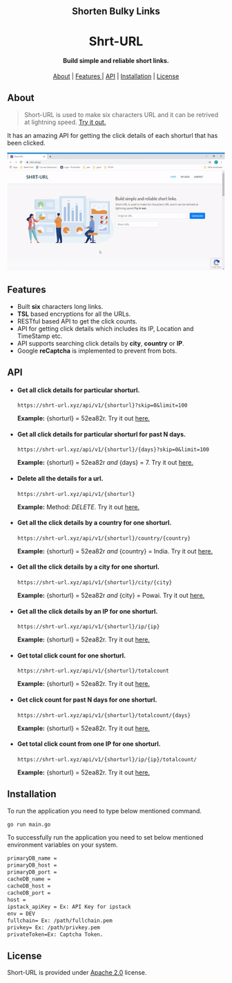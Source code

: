 <div align="center">
    <h2>Shorten Bulky Links</h2>
    <h1>Shrt-URL</h1>
    <h4>Build simple and reliable short links.</h4>
</div>

<p align="center">
    <a href = "#about">About</a> |
    <a href = "#features">Features </a> |
    <a href = "#api">API</a> |
    <a href = "#installation">Installation</a> |
    <a href = "#license">License</a> 
</p>

## About
> Short-URL is used to make six characters URL and it can be retrived at lightning speed. [Try it out.](  https://shrt-url.xyz/)

It has an amazing API for getting the click details of each shorturl that has been clicked. 


<p align="center">
  <img src="assets/shorturl.gif" />
</p>

## Features

* Built **six** characters long links.
* **TSL** based encryptions for all the URLs.
* RESTful based API to get the click counts.
* API for getting click details which includes its IP, Location and TimeStamp etc.
* API supports searching click details by **city**, **country** or **IP**.
* Google **reCaptcha** is implemented to prevent from bots. 

## API

* #### Get all click details for particular shorturl.
    ```
    https://shrt-url.xyz/api/v1/{shorturl}?skip=0&limit=100
    ```
    **Example:**  {shorturl} = 52ea82r. Try it out [here.](https://shrt-url.xyz)

* #### Get all click details for particular shorturl for past N days.
    ```
    https://shrt-url.xyz/api/v1/{shorturl}/{days}?skip=0&limit=100
    ```
    **Example:**  {shorturl} = 52ea82r *and* {days} = 7. Try it out [here.](https://shrt-url.xyz)

* #### Delete all the details for a url.
    ```
    https://shrt-url.xyz/api/v1/{shorturl}
    ```
    **Example:**  Method:  *DELETE*. Try it out [here.](https://shrt-url.xyz)

* #### Get all the click details by a country for one shorturl.
    ```
    https://shrt-url.xyz/api/v1/{shorturl}/country/{country}
    ```
    **Example:**  {shorturl} = 52ea82r *and* {country} = India. Try it out [here.](https://shrt-url.xyz)


* #### Get all the click details by a city for one shorturl.
    ```
    https://shrt-url.xyz/api/v1/{shorturl}/city/{city}
    ```
    **Example:**  {shorturl} = 52ea82r *and* {city} = Powai. Try it out [here.](https://shrt-url.xyz)


* #### Get all the click details by an IP for one shorturl.
    ```
    https://shrt-url.xyz/api/v1/{shorturl}/ip/{ip}
    ```
    **Example:**  {shorturl} = 52ea82r. Try it out [here.](https://shrt-url.xyz)

* #### Get total click count for one shorturl.
    ```
    https://shrt-url.xyz/api/v1/{shorturl}/totalcount
    ```
    **Example:**  {shorturl} = 52ea82r. Try it out [here.](https://shrt-url.xyz)

* #### Get click count for past N days for one shorturl.
    ```
    https://shrt-url.xyz/api/v1/{shorturl}/totalcount/{days}
    ```
     **Example:**  {shorturl} = 52ea82r. Try it out [here.](https://shrt-url.xyz)

* #### Get total click count from one IP for one shorturl.
    ```
    https://shrt-url.xyz/api/v1/{shorturl}/ip/{ip}/totalcount/
    ```
     **Example:**  {shorturl} = 52ea82r. Try it out [here.](https://shrt-url.xyz)

## Installation
To run the application you need to type below mentioned command.
```bash
go run main.go
```
To successfully run the application you need to set below mentioned environment variables on your system.

```
primaryDB_name = 
primaryDB_host = 
primaryDB_port = 
cacheDB_name =  
cacheDB_host = 
cacheDB_port =
host = 
ipstack_apiKey = Ex: API Key for ipstack
env = DEV
fullchain= Ex: /path/fullchain.pem
privkey= Ex: /path/privkey.pem
privateToken=Ex: Captcha Token.
```

## License
Short-URL is provided under [Apache 2.0](http://www.apache.org/licenses/LICENSE-2.0.html) license. 